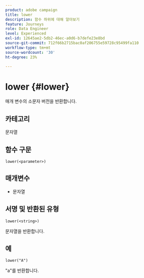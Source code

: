 ```yaml
---
product: adobe campaign
title: lower
description: 함수 하위에 대해 알아보기
feature: Journeys
role: Data Engineer
level: Experienced
exl-id: 12645ae2-5db2-46ec-a0d6-b7defe23e8bd
source-git-commit: 712f66b2715bac0af206755e59728c95499fa110
workflow-type: tm+mt
source-wordcount: '30'
ht-degree: 23%

---
```


# lower {#lower}

매개 변수의 소문자 버전을 반환합니다.

## 카테고리

문자열

## 함수 구문

`lower(<parameter>)`

## 매개변수

* 문자열

## 서명 및 반환된 유형

`lower(<string>)`

문자열을 반환합니다.

## 예

`lower("A")`

&quot;a&quot;를 반환합니다.
